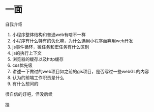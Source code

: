 # 一面

自我介绍

1. 小程序整体结构和普通web有啥不一样
2. 小程序有什么特有的优化嘛，为什么选用小程序而弃用web开发
3. js事件循环，微任务和宏任务有什么区别
4. js的执行上下文
5. 浏览器的缓存以及http缓存
6. css优先级
7. 讲述一下做过的web项目如之前的gis项目，是否写过一些webGL的内容
8. 认为的前端工作职责是什么
9. 有什么想问的

很自信的好吧，但没后续

挂